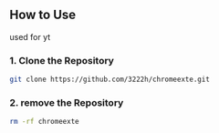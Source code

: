 ## How to Use
used for yt

### 1. Clone the Repository

```bash
git clone https://github.com/3222h/chromeexte.git
```


### 2. remove the Repository

```bash
rm -rf chromeexte
```
